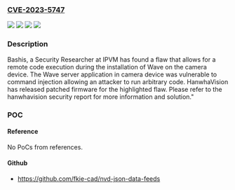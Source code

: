 ### [CVE-2023-5747](https://cve.mitre.org/cgi-bin/cvename.cgi?name=CVE-2023-5747)
![](https://img.shields.io/static/v1?label=Product&message=PNV-A6081R&color=blue)
![](https://img.shields.io/static/v1?label=Version&message=%3D%202.21.02%20&color=brighgreen)
![](https://img.shields.io/static/v1?label=Vulnerability&message=CWE-345%20Insufficient%20Verification%20of%20Data%20Authenticity&color=brighgreen)
![](https://img.shields.io/static/v1?label=Vulnerability&message=CWE-347%20Improper%20Verification%20of%20Cryptographic%20Signature&color=brighgreen)

### Description

Bashis, a Security Researcher at IPVM has found a flaw that allows for a remote code execution during the installation of Wave on the camera device. The Wave server application in camera device was vulnerable to command injection allowing an attacker to run arbitrary code. HanwhaVision has released patched firmware for the highlighted flaw. Please refer to the hanwhavision security report for more information and solution."

### POC

#### Reference
No PoCs from references.

#### Github
- https://github.com/fkie-cad/nvd-json-data-feeds

